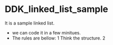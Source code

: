 # DDK_linked_list_sample
It is a sample linked list.

* we can code it in a few minitues.
* The rules are bellow:
  1 Think the structure.
  2    


